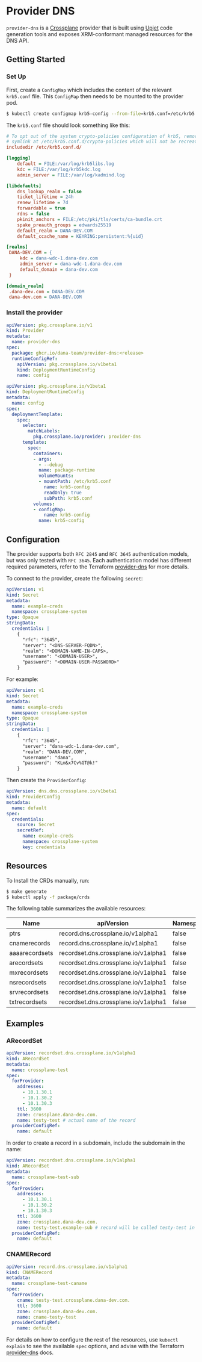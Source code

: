 # Provider DNS

`provider-dns` is a [Crossplane](https://crossplane.io/) provider that
is built using [Upjet](https://github.com/crossplane/upjet) code
generation tools and exposes XRM-conformant managed resources for the
DNS API.

## Getting Started

### Set Up

First, create a `ConfigMap` which includes the content of the relevant `krb5.conf` file. This `ConfigMap` then needs to be mounted to the provider pod.

```bash
$ kubectl create configmap krb5-config --from-file=krb5.conf=/etc/krb5.conf -n crossplane-system
```

The `krb5.conf` file should look something like this:

```ini
# To opt out of the system crypto-policies configuration of krb5, remove the
# symlink at /etc/krb5.conf.d/crypto-policies which will not be recreated.
includedir /etc/krb5.conf.d/

[logging]
    default = FILE:/var/log/krb5libs.log
    kdc = FILE:/var/log/krb5kdc.log
    admin_server = FILE:/var/log/kadmind.log

[libdefaults]
    dns_lookup_realm = false
    ticket_lifetime = 24h
    renew_lifetime = 7d
    forwardable = true
    rdns = false
    pkinit_anchors = FILE:/etc/pki/tls/certs/ca-bundle.crt
    spake_preauth_groups = edwards25519
    default_realm = DANA-DEV.COM
    default_ccache_name = KEYRING:persistent:%{uid}

[realms]
 DANA-DEV.COM = {
     kdc = dana-wdc-1.dana-dev.com
     admin_server = dana-wdc-1.dana-dev.com
     default_domain = dana-dev.com
 }

[domain_realm]
 .dana-dev.com = DANA-DEV.COM
 dana-dev.com = DANA-DEV.COM
```

### Install the provider

```yaml
apiVersion: pkg.crossplane.io/v1
kind: Provider
metadata:
  name: provider-dns
spec:
  package: ghcr.io/dana-team/provider-dns:<release>
  runtimeConfigRef:
    apiVersion: pkg.crossplane.io/v1beta1
    kind: DeploymentRuntimeConfig
    name: config
```

```yaml
apiVersion: pkg.crossplane.io/v1beta1
kind: DeploymentRuntimeConfig
metadata:
  name: config
spec:
  deploymentTemplate:
    spec:
      selector:
        matchLabels:
          pkg.crossplane.io/provider: provider-dns
      template:
        spec:
          containers:
          - args:
            - --debug
            name: package-runtime
            volumeMounts:
            - mountPath: /etc/krb5.conf
              name: krb5-config
              readOnly: true
              subPath: krb5.conf
          volumes:
          - configMap:
              name: krb5-config
            name: krb5-config
```

## Configuration

The provider supports both `RFC 2845` and `RFC 3645` authentication models, but was only tested with `RFC 3645`. Each authentication model has different required parameters, refer to the Terraform [provider-dns](https://registry.terraform.io/providers/hashicorp/dns/latest/docs) for more details.

To connect to the provider, create the following `secret`:

```yaml
apiVersion: v1
kind: Secret
metadata:
  name: example-creds
  namespace: crossplane-system
type: Opaque
stringData:
  credentials: |
    {
      "rfc": "3645",
      "server": "<DNS-SERVER-FQDN>",
      "realm": "<DOMAIN-NAME-IN-CAPS>,
      "username": "<DOMAIN-USER>",
      "password": "<DOMAIN-USER-PASSWORD>"
    }
```

For example:

```yaml
apiVersion: v1
kind: Secret
metadata:
  name: example-creds
  namespace: crossplane-system
type: Opaque
stringData:
  credentials: |
    {
      "rfc": "3645",
      "server": "dana-wdc-1.dana-dev.com",
      "realm": "DANA-DEV.COM",
      "username": "dana",
      "password": "KLm&x7Cv%GT@k!"
    }
```

Then create the `ProviderConfig`:

```yaml
apiVersion: dns.dns.crossplane.io/v1beta1
kind: ProviderConfig
metadata:
  name: default
spec:
  credentials:
    source: Secret
    secretRef:
      name: example-creds
      namespace: crossplane-system
      key: credentials
```

## Resources

To Install the CRDs manually, run:

```bash
$ make generate
$ kubectl apply -f package/crds
```

The following table summarizes the available resources:

| Name            | apiVersion                               | Namespaced | Kind          |
|-----------------|------------------------------------------|------------|---------------|
| ptrs            | record.dns.crossplane.io/v1alpha1       | false      | PTRRecord     |
| cnamerecords    | record.dns.crossplane.io/v1alpha1       | false      | CNAMERecord   |
| aaaarecordsets  | recordset.dns.crossplane.io/v1alpha1    | false      | AAAARecordSet |
| arecordsets     | recordset.dns.crossplane.io/v1alpha1    | false      | ARecordSet    |
| mxrecordsets    | recordset.dns.crossplane.io/v1alpha1    | false      | MXRecordSet   |
| nsrecordsets    | recordset.dns.crossplane.io/v1alpha1    | false      | NSRecordSet   |
| srvrecordsets   | recordset.dns.crossplane.io/v1alpha1    | false      | SRVRecordSet  |
| txtrecordsets   | recordset.dns.crossplane.io/v1alpha1    | false      | TXTRecordSet  |

## Examples

### ARecordSet

```yaml
apiVersion: recordset.dns.crossplane.io/v1alpha1
kind: ARecordSet
metadata:
  name: crossplane-test
spec:
  forProvider:
    addresses:
      - 10.1.30.1
      - 10.1.30.2
      - 10.1.30.3
    ttl: 3600
    zone: crossplane.dana-dev.com.
    name: testy-test # actual name of the record
  providerConfigRef:
    name: default
```

In order to create a record in a subdomain, include the subdomain in the name:

```yaml
apiVersion: recordset.dns.crossplane.io/v1alpha1
kind: ARecordSet
metadata:
  name: crossplane-test-sub
spec:
  forProvider:
    addresses:
      - 10.1.30.1
      - 10.1.30.2
      - 10.1.30.3
    ttl: 3600
    zone: crossplane.dana-dev.com.
    name: testy-test.example-sub # record will be called testy-test in subdomain example-sub
  providerConfigRef:
    name: default
```

### CNAMERecord

```yaml
apiVersion: record.dns.crossplane.io/v1alpha1
kind: CNAMERecord
metadata:
  name: crossplane-test-caname
spec:
  forProvider:
    cname: testy-test.crossplane.dana-dev.com.
    ttl: 3600
    zone: crossplane.dana-dev.com.
    name: cname-testy-test
  providerConfigRef:
    name: default
```

For details on how to configure the rest of the resources, use `kubectl explain` to see the available `spec` options, and advise with the Terraform [provider-dns](https://registry.terraform.io/providers/hashicorp/dns/latest/docs) docs.